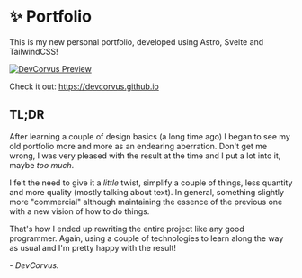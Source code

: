 # ✨ Portfolio

This is my new personal portfolio, developed using Astro, Svelte and TailwindCSS!

[![DevCorvus Preview](https://i.ibb.co/kyVDxF2/devcorvus.webp)](https://devcorvus.github.io)

Check it out: https://devcorvus.github.io

## TL;DR

After learning a couple of design basics (a long time ago) I began to see my old portfolio more and more as an endearing aberration. Don't get me wrong, I was very pleased with the result at the time and I put a lot into it, maybe _too much_.

I felt the need to give it a _little_ twist, simplify a couple of things, less quantity and more quality (mostly talking about text). In general, something slightly more "commercial" although maintaining the essence of the previous one with a new vision of how to do things.

That's how I ended up rewriting the entire project like any good programmer. Again, using a couple of technologies to learn along the way as usual and I'm pretty happy with the result!

_\- DevCorvus._
